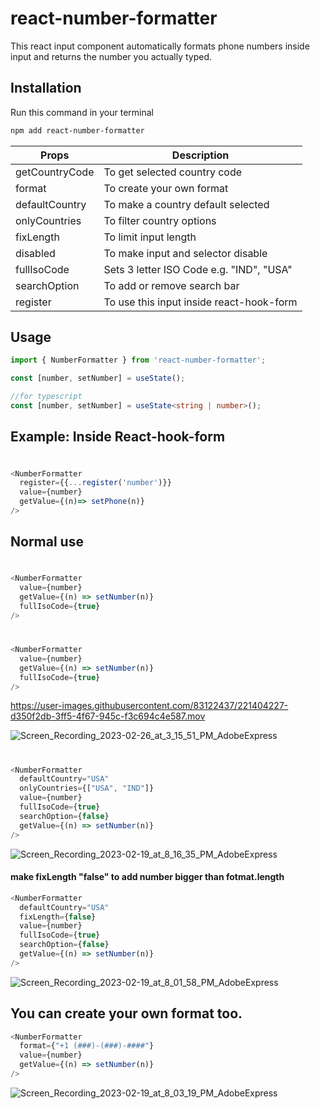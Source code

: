# react-number-formatter
This react input component automatically formats phone numbers inside input and returns the number you actually typed.

## Installation

Run this command in your terminal

```bash
npm add react-number-formatter
```


| Props | Description |
| --- | --- |
| getCountryCode | To get selected country code |
| format | To create your own format |
| defaultCountry | To make a country default selected |
| onlyCountries | To filter country options |
| fixLength | To limit input length |
| disabled | To make input and selector disable|
| fullIsoCode | Sets 3 letter ISO Code e.g. "IND", "USA"|
| searchOption | To add or remove search bar|
| register | To use this input inside react-hook-form|


## Usage

```typescript
import { NumberFormatter } from 'react-number-formatter';
```

```javascript
const [number, setNumber] = useState();
```
```typescript
//for typescript
const [number, setNumber] = useState<string | number>();
```

## Example: Inside React-hook-form

#
```typescript
<NumberFormatter 
  register={{...register('number')}}
  value={number}
  getValue={(n)=> setPhone(n)}
/>
```

## Normal use

#
```typescript
<NumberFormatter
  value={number}
  getValue={(n) => setNumber(n)}
  fullIsoCode={true}
/> 
```

#
```typescript
<NumberFormatter
  value={number}
  getValue={(n) => setNumber(n)}
  fullIsoCode={true}
/> 
```
https://user-images.githubusercontent.com/83122437/221404227-d350f2db-3ff5-4f67-945c-f3c694c4e587.mov

![Screen_Recording_2023-02-26_at_3_15_51_PM_AdobeExpress](https://user-images.githubusercontent.com/83122437/221404674-44f3d567-8b28-4850-8276-d62aa97af423.gif)



#
```typescript
<NumberFormatter
  defaultCountry="USA" 
  onlyCountries={["USA", "IND"]}
  value={number}
  fullIsoCode={true}
  searchOption={false}
  getValue={(n) => setNumber(n)}
/> 
```
![Screen_Recording_2023-02-19_at_8_16_35_PM_AdobeExpress](https://user-images.githubusercontent.com/83122437/219955707-a44a2a5e-d4c1-443c-a80f-72655455404c.gif)




#### make fixLength "false" to add number bigger than fotmat.length
```typescript
<NumberFormatter
  defaultCountry="USA"
  fixLength={false}
  value={number}
  fullIsoCode={true}
  searchOption={false}
  getValue={(n) => setNumber(n)}
/> 
```
![Screen_Recording_2023-02-19_at_8_01_58_PM_AdobeExpress](https://user-images.githubusercontent.com/83122437/219955783-8f668d77-e99e-4564-bc03-d106b937b6d6.gif)





## You can create your own format too. 
```typescript
<NumberFormatter
  format={"+1 (###)-(###)-####"}
  value={number}
  getValue={(n) => setNumber(n)}
/> 
```
![Screen_Recording_2023-02-19_at_8_03_19_PM_AdobeExpress](https://user-images.githubusercontent.com/83122437/219955776-cb8be17d-df94-40b5-b872-9382c24a9187.gif)
